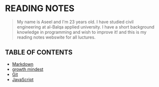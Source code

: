 
# READING NOTES 
> My name is Aseel and I'm 23 years old. I have studied civil engineering at al-Balqa applied university. I have a short background knowledge in programming and wish to improve it!
and this is my reading notes webswite for all luctures.
## TABLE OF CONTENTS
* [Markdown](https://aseelhamamreh.github.io/Markdown)
* [growth mindest](https://aseelhamamreh.github.io/reading-notes/growth)
* [Git](https://aseelhamamreh.github.io/reading-notes/Git)
* [JavaScript](https://aseelhamamreh.github.io/reading-notes/JaveScript)
